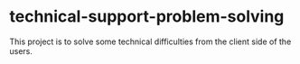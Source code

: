 # technical-support-problem-solving
This project is to solve some technical difficulties from the client side of the users.
